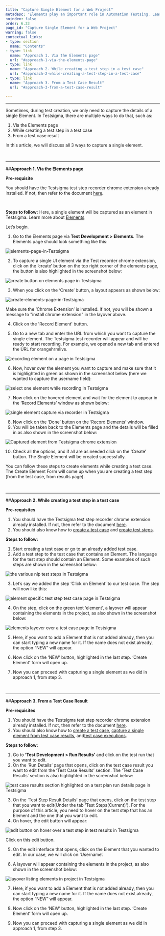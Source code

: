 ```yaml
---
title: "Capture Single Element for a Web Project"
metadesc: "Elements play an important role in Automation Testsing. Learn how to capture single element for a Web Application project in Testsigma"
noindex: false
order: 6.23
page_id: "Capture Single Element for a Web Project"
warning: false
contextual_links:
- type: section
  name: "Contents"
- type: link
  name: "Approach 1. Via the Elements page"
  url: "#approach-1-via-the-elements-page"
- type: link
  name: "Approach 2. While creating a test step in a test case"
  url: "#approach-2-while-creating-a-test-step-in-a-test-case"
- type: link
  name: "Approach 3. From a Test Case Result"
  url: "#approach-3-from-a-test-case-result"

---
```


---

Sometimes, during test creation, we only need to capture the details of a single Element. In Testsigma, there are multiple ways to do that, such as:

1. Via the Elements  page
2. While creating a test step in a test case
3. From a test case result


In this article, we will discuss all 3 ways to capture a single element.

<br>

---
##**Approach 1. Via the Elements page**

**Pre-requisite**

You should have the Testsigma test step recorder chrome extension already installed. If not, then refer to the document [here](https://testsigma.com/docs/test-step-recorder/install-chrome-extension/).


<br>

**Steps to follow:**
Here, a single element will be captured as an element in Testsigma. Learn more about [Elements](https://testsigma.com/docs/elements/overview/).

Let’s begin.

1. Go to the Elements page via **Test Development > Elements.** The Elements page should look something like this:

![elements-page-in-Testsigma](https://s3.amazonaws.com/static-docs.testsigma.com/new_images/test-cases/create-steps-nl/web-apps/update-elements/elements-page-in-Testsigma.png)


2. To capture a single UI element via the Test recorder chrome extension, click on the ‘create’ button on the top right corner of the elements page, the button is also highlighted in the screenshot below:

![create button on elements page in Testsigma](https://docs.testsigma.com/images/capture-single-element/create-button-on-elements-page-testsigma.png)

3. When you click on the ‘Create’ button, a layout appears as shown below:

![create-elements-page-in-Testsigma](https://s3.amazonaws.com/static-docs.testsigma.com/new_images/elements/web-apps/capture-single-element/create-element-layover-updated.png)

Make sure the ‘Chrome Extension’ is installed. If not, you will be shown a message to "install chrome extension" in the layover above.

4. Click on the 'Record Element' button.

5. Go to a new tab and enter the URL from which you want to capture the single element. The Testsigma test recorder will appear and will be ready to start recording. For example, we opened a new tab and entered the URL for orangehrmlive.

![recording element on a page in Testsigma](https://docs.testsigma.com/images/capture-single-element/recording-single-element-in-testsigma.png)

6. Now, hover over the element you want to capture and make sure that it is highlighted in green as shown in the screenshot below (here we wanted to capture the username field):

![select one element while recording in Testsigma](https://docs.testsigma.com/images/capture-single-element/select-one-element-record-in-testsigma.png)

7. Now click on the hovered element and wait for the element to appear in the ‘Record Elements’ window as shown below:

![single element capture via recorder in Testsigma](https://docs.testsigma.com/images/capture-single-element/captured-one-element-recorder-in-testsigma.png)

8. Now click on the ‘Done’ button on the ‘Record Elements’ window. 
9. You will be taken back to the Elements page and the details will be filled in as also shown in the screenshot below:

![Captured element from Testsigma chrome extension](https://s3.amazonaws.com/static-docs.testsigma.com/new_images/elements/web-apps/capture-single-element/create-element-details-filled.png)

10. Check all the options, and if all are as needed click on the ‘Create’ button. The Single Element will be created successfully.

You can follow these steps to create elements while creating a test case. The Create Element Form will come up when you are creating a test step (from the test case, from results page).

<br>

---
##**Approach 2. While creating a test step in a test case**

**Pre-requisites**
1. You should have the Testsigma test step recorder chrome extension already installed. If not, then refer to the document [here](https://testsigma.com/docs/test-step-recorder/install-chrome-extension/).
2. You should also know how to [create a test case](https://testsigma.com/docs/test-cases/manage/add-edit-delete/) and [create test steps](https://testsigma.com/docs/test-cases/step-types/natural-language/).


**Steps to follow:**

1. Start creating a test case or go to an already added test case. 
2. Add a test step to the test case that contains an Element. The language for the test step should contain an Element. Some examples of such steps are shown in the screenshot below:

![the various nlp test steps in Testsigma](https://docs.testsigma.com/images/capture-single-element/various-nlp-test-steps-in-testsigma.png)

3. Let’s say we added the step ‘Click on Element’ to our test case. The step will now like this:

![element specific test step test case page in Testsigma](https://docs.testsigma.com/images/capture-single-element/element-specific-test-step-test-case-page-testsigma.png)

4. On the step, click on the green text ‘element’, a layover will appear containing the elements in the project, as also shown in the screenshot below:

![elements layover over a test case page in Testsigma](https://s3.amazonaws.com/static-docs.testsigma.com/new_images/elements/web-apps/capture-single-element/select-element-create-element-layover.png)

5. Here, if you want to add a Element that is not added already, then you can start typing a new name for it. If the name does not exist already, the option “NEW” will appear.

6.  Now click on the ‘NEW’ button, highlighted in the last step. ‘Create Element’ form will open up.

7. Now you can proceed with capturing a single element as we did in approach 1, from step 3.


<br>

---
##**Approach 3. From a Test Case Result**

**Pre-requisites**
1. You should have the Testsigma test step recorder chrome extension already installed. If not, then refer to the document [here](https://testsigma.com/docs/test-step-recorder/install-chrome-extension/).
2. You should also know how to [create a test case](https://testsigma.com/docs/test-cases/manage/add-edit-delete/), [capture a single element from test case results](https://testsigma.com/docs/reports/runs/overview/), and[test case executions](https://testsigma.com/docs/runs/test-plan-executions/).

**Steps to follow:**
1. Go to **‘Test Development > Run Results’** and click on the test run that you want to edit.
2. On the ‘Run Details’ page that opens, click on the test case result you want to edit from the ‘Test Case Results’ section. The ‘Test Case Results’ section is also highlighted in the screenshot below:

![test case results section highlighted on a test plan run details page in Testsigma](https://docs.testsigma.com/images/capture-single-element/test-case-results-section-highlighited-test-plan-run-testsigma.png)

3. On the ‘Test Step Result Details’ page that opens, click on the test step that you want to edit(Under the tab 'Test Steps(Current)'). For the purpose of this article, you need to hover on the test step that has an Element and the one that you want to edit.
4. On hover, the edit button will appear:

![edit button on hover over a test step in test results in Testsigma](https://s3.amazonaws.com/static-docs.testsigma.com/new_images/elements/web-apps/capture-single-element/edit-test-step-test-case-result-page.png)

Click on this edit button.

5. On the edit interface that opens, click on the Element that you wanted to edit. In our case, we will click on ‘Username’.

6. A layover will appear containing the elements in the project, as also shown in the screenshot below:

![layover listing elements in project in Testsigma](https://s3.amazonaws.com/static-docs.testsigma.com/new_images/elements/web-apps/capture-single-element/element-layover-test-case-result-page.png)


7. Here, if you want to add a Element that is not added already, then you can start typing a new name for it. If the name does not exist already, the option “NEW” will appear.

8. Now click on the ‘NEW’ button, highlighted in the last step. ‘Create Element’ form will open up.

9. Now you can proceed with capturing a single element as we did in approach 1, from step 3.
